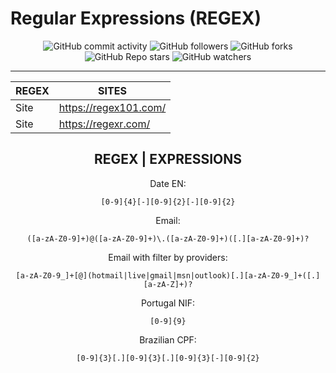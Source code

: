 # Regular Expressions (REGEX)

<div align="center">
  
![GitHub commit activity](https://img.shields.io/github/commit-activity/t/philipmello/how-to?style=for-the-badge&logo=github&logoSize=auto&labelColor=%238000ff&color=%23bf00ff)
![GitHub followers](https://img.shields.io/github/followers/how-to?style=for-the-badge&labelColor=%2300bfff&color=%23bf00ff)
![GitHub forks](https://img.shields.io/github/forks/philipmello/how-to?style=for-the-badge&labelColor=%2300bfff&color=%23bf00ff)
![GitHub Repo stars](https://img.shields.io/github/stars/philipmello/how-to?style=for-the-badge&labelColor=%23bf00ff)
![GitHub watchers](https://img.shields.io/github/watchers/philipmello/how-to?style=for-the-badge&labelColor=%23bf00ff)

---

| REGEX | SITES |
|----------|-------|
|Site   |https://regex101.com/ |
|Site      |https://regexr.com/  |

## REGEX | EXPRESSIONS

Date EN:

```
[0-9]{4}[-][0-9]{2}[-][0-9]{2}
```

Email:

```
([a-zA-Z0-9]+)@([a-zA-Z0-9]+)\.([a-zA-Z0-9]+)([.][a-zA-Z0-9]+)?
```

Email with filter by providers:

```
[a-zA-Z0-9_]+[@](hotmail|live|gmail|msn|outlook)[.][a-zA-Z0-9_]+([.][a-zA-Z]+)?
```

Portugal NIF:

```
[0-9]{9}
```

Brazilian CPF:

```
[0-9]{3}[.][0-9]{3}[.][0-9]{3}[-][0-9]{2}
```
